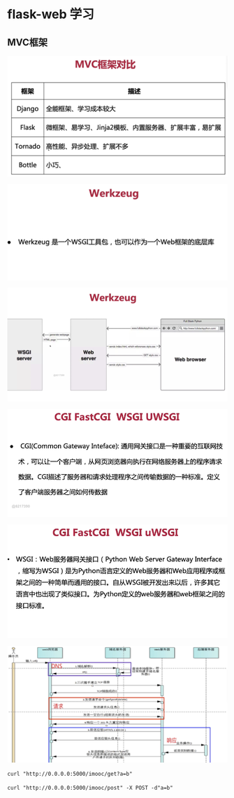 # flask-web 学习

## MVC框架
![](./photo/01.png)


![](./photo/02.png)


![](./photo/03.png)


![](./photo/04.png)


![](./photo/05.png)



![](./photo/06.png)


    curl "http://0.0.0.0:5000/imooc/get?a=b"
    
    curl "http://0.0.0.0:5000/imooc/post" -X POST -d"a=b"
